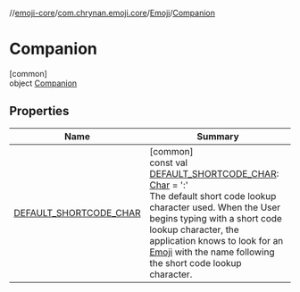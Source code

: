 //[emoji-core](../../../../index.md)/[com.chrynan.emoji.core](../../index.md)/[Emoji](../index.md)/[Companion](index.md)

# Companion

[common]\
object [Companion](index.md)

## Properties

| Name | Summary |
|---|---|
| [DEFAULT_SHORTCODE_CHAR](-d-e-f-a-u-l-t_-s-h-o-r-t-c-o-d-e_-c-h-a-r.md) | [common]<br>const val [DEFAULT_SHORTCODE_CHAR](-d-e-f-a-u-l-t_-s-h-o-r-t-c-o-d-e_-c-h-a-r.md): [Char](https://kotlinlang.org/api/latest/jvm/stdlib/kotlin/-char/index.html) = ':'<br>The default short code lookup character used. When the User begins typing with a short code lookup character, the application knows to look for an [Emoji](../index.md) with the name following the short code lookup character. |

